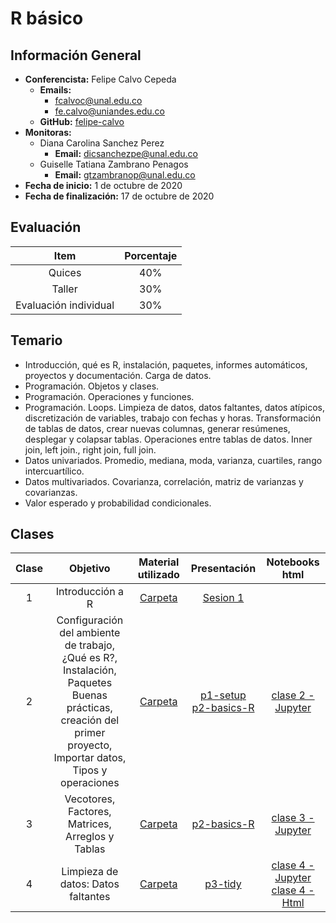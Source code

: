 # R básico

## Información General

-	**Conferencista:** Felipe Calvo Cepeda
	-	**Emails:**
		- fcalvoc@unal.edu.co
		- fe.calvo@uniandes.edu.co
	-	**GitHub:** [felipe-calvo](https://github.com/felipe-calvo)
- **Monitoras:**
  - Diana Carolina Sanchez Perez
    - **Email:** dicsanchezpe@unal.edu.co
  - Guiselle Tatiana Zambrano Penagos
    - **Email:** gtzambranop@unal.edu.co
- **Fecha de inicio:** 1 de octubre de 2020
- **Fecha de finalización:** 17 de octubre de 2020

## Evaluación

|	Item	|	Porcentaje	|
| :--:	|	:--:	|
|	Quices	|	40%	|
|	Taller	|	30%	|
|	Evaluación individual	| 30%	|

## Temario

- Introducción, qué es R, instalación, paquetes, informes automáticos, proyectos y
  documentación. Carga de datos.
- Programación. Objetos y clases.
- Programación. Operaciones y funciones.
- Programación. Loops. Limpieza de datos, datos faltantes, datos atípicos,
  discretización de variables, trabajo con fechas y horas. Transformación de
	tablas de datos, crear nuevas columnas, generar resúmenes, desplegar y colapsar
	tablas.
	Operaciones entre tablas de datos. Inner join, left join., right join, full join.
- Datos univariados. Promedio, mediana, moda, varianza, cuartiles, rango
  intercuartílico.
- Datos multivariados. Covarianza, correlación, matriz de varianzas y covarianzas.
- Valor esperado y probabilidad condicionales.

## Clases

|	Clase	|	Objetivo	| Material utilizado	| Presentación | Notebooks <br> html |
|	:--:	|	:--:	|	:--:	|	:--:	| :---: |
|	1	|	Introducción a R	|	[Carpeta](https://github.com/gtzambranop/UN_2020_2/tree/develop/DCD/module_3/basic_r_class_01/)	|	[Sesion 1](https://github.com/gtzambranop/UN_2020_2/tree/develop/DCD/module_3/basic_r_class_01/Ciencia-datos-R-Sesion-1.pdf)	|	|
| 2	|	Configuración del ambiente de trabajo, <br> ¿Qué es R?, Instalación, Paquetes <br> Buenas prácticas, creación del primer <br> proyecto, Importar datos, <br> Tipos y operaciones	| [Carpeta](https://github.com/gtzambranop/UN_2020_2/tree/develop/DCD/module_3/basic_r_class_02/)	| [p1-setup](https://felipe-calvo.github.io/r-101/p1-setup.html) <br> [p2-basics-R](https://felipe-calvo.github.io/r-101/p2-basics-R.html) | [clase 2 - Jupyter](https://github.com/gtzambranop/UN_2020_2/tree/develop/DCD/module_3/basic_r_class_02/class_02.ipynb)	|
| 3 | Vecotores, Factores, Matrices, <br>  Arreglos y Tablas | [Carpeta](https://github.com/gtzambranop/UN_2020_2/tree/develop/DCD/module_3/basic_r_class_03/) | [p2-basics-R](https://felipe-calvo.github.io/r-101/p2-basics-R.html) | [clase 3 - Jupyter](https://github.com/gtzambranop/UN_2020_2/tree/develop/DCD/module_3/basic_r_class_03/class_03.ipynb) |
| 4 | Limpieza de datos: Datos faltantes | [Carpeta](https://github.com/gtzambranop/UN_2020_2/tree/develop/DCD/module_3/basic_r_class_04/) | [p3-tidy](https://github.com/gtzambranop/UN_2020_2/tree/develop/DCD/module_3/https://felipe-calvo.github.io/r-101/p3-tidy.html) | [clase 4 - Jupyter](https://github.com/gtzambranop/UN_2020_2/tree/develop/DCD/module_3/basic_r_class_04/class_04.ipynb) <br> [clase 4 - Html](basic_r_class_04/proyect_data_cleaning/data_cleaning.html) |